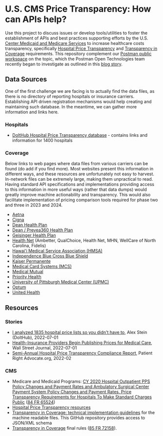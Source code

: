 # U.S. CMS Price Transparency: How can APIs help?

Use this project to discuss issues or develop tools/utilities to foster the establishment of APIs and best practices supporting efforts by the U.S. [Center Medicaid and Medicare Services](https://www.cms.gov/) to increase healthcare costs transparency, specifically [Hospital Price Transparency](https://www.cms.gov/hospital-price-transparency) and [Transparency in Coverage](https://www.cms.gov/healthplan-price-transparency) requirements. This repository complement our [Postman public workspace](https://go.postman.co/workspace/7d431065-785e-44f5-b70a-49ce1f8f9a63) on the topic, which the Postman Open Technologies team recently began to investigate as outlined in this [blog story](#).

## Data Sources

One of the first challenge we are facing is to actually find the data files, as there is no directory of reporting hospitals or insurance carriers. Establishing API driven registration mechanisms would help creating and maintaining such database. In the meantime, we can gather more information and links here.

### Hospitals

- [DoltHub Hospital Price Transparency database](https://www.dolthub.com/repositories/dolthub/hospital-price-transparency) - contains links and information for 1400 hospitals

### Coverage

Below links to web pages where data files from various carriers can be found (do add if you find more). Most websites present this information in different ways, and these resources are unfortunately not easy to harvest. In-network files can be extremely large, making them unpractical to read. Having standard API specifications and implementations providing access to this information in more useful ways (rather that data dumps) would greatly improve machine actionability and transparency. This would also facilitate implementation of pricing comparison tools required for phase two and three in 2023 and 2024.

- [Aetna](https://health1.aetna.com/app/public/#/one/insurerCode=AETNACVS_I&brandCode=ALICFI/machine-readable-transparency-in-coverage)
- [Cigna](https://www.cigna.com/legal/compliance/machine-readable-files)
- [Dean Health Plan](https://www.deancare.com/Helpful-Links/Transparency-in-coverage)
- [Dean / Prevea360 Health Plan](https://www.prevea360.com/Legal/Transparency-in-coverage)
- [Geisinger Health Plan](https://www.geisinger.org/health-plan/nosurprisesact)
- [Health Net](https://www.centene.com/price-transparency-files.html) (Ambetter, QualChoice, Health Net, MHN, WellCare of North Carolina, Fidelis)
- [Hawai'i Medical Service Association (HMSA)](https://www.centene.com/price-transparency-files.html)
- [Independence Blue Cross Blue Shield](https://www.ibx.com/developer-resources)
- [Kaiser Permanente](https://healthy.kaiserpermanente.org/front-door/machine-readable)
- [Medical Card Systems (MCS)](https://mcs.com.pr/es/Paginas/Transparency-es.aspx)
- [Medical Mutual](https://www.medmutual.com/For-Employers/Employer-Resources/No-Surprises-Act-Legislation.aspx)
- [Priority Health](https://www.priorityhealth.com/landing/transparency)
- [University of Pittsburgh Medical Center (UPMC)](https://www.upmchealthplan.com/transparency-in-coverage/mrf/)
- [Optum](https://transparency-in-coverage.optum.com/)
- [United Health](https://transparency-in-coverage.uhc.com/)

## Resources

### Stories

- [I analyzed 1835 hospital price lists so you didn't have to](https://www.dolthub.com/blog/2022-07-01-hospitals-compliance/), Alex Stein (DoltHub), 2022-07-01
- [Health-Insurance Providers Begin Publishing Prices for Medical Care](https://www.wsj.com/articles/health-insurance-providers-begin-publishing-prices-for-medical-care-11656685249), Wall Street Journal, 2022-07-01
- [Semi-Annual Hospital Price Transparency Compliance Report](https://www.patientrightsadvocate.org/semi-annual-compliance-report-2022), Patient Right Advocate.org, 2022-02
 
### CMS

- Medicare and Medicaid Programs: [CY 2020 Hospital Outpatient PPS Policy Changes and Payment Rates and Ambulatory Surgical Center Payment System Policy Changes and Payment Rates. Price Transparency Requirements for Hospitals To Make Standard Charges Public]() ([84 FR 65524](https://www.govinfo.gov/content/pkg/FR-2019-11-27/pdf/2019-24931.pdf))
- [Hospital Price Transparency resources](https://www.cms.gov/hospital-price-transparency/resources)
- [Transparency in Coverage: technical implementation guidelines](https://github.com/CMSgov/price-transparency-guide) for the machine readable files. This GitHub repository provides access to JSON/XML schema
- [Transparency in Coverage](https://www.federalregister.gov/documents/2019/11/27/2019-25011/transparency-in-coverage) final rules ([85 FR 72158](https://www.govinfo.gov/app/details/FR-2020-11-12/2020-24591)).















